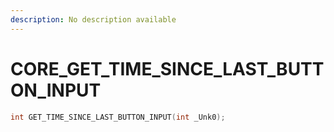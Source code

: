 ```yaml
---
description: No description available 
---
```


# CORE\_GET_TIME_SINCE_LAST_BUTTON_INPUT

```cpp
int GET_TIME_SINCE_LAST_BUTTON_INPUT(int _Unk0);
```